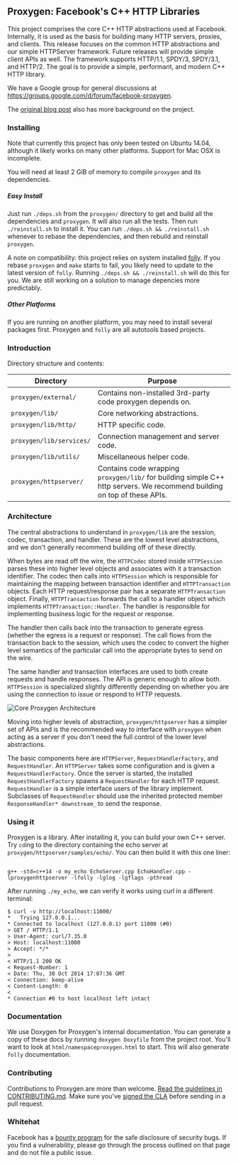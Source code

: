 ## Proxygen: Facebook's C++ HTTP Libraries

This project comprises the core C++ HTTP abstractions used at
Facebook. Internally, it is used as the basis for building many HTTP
servers, proxies, and clients. This release focuses on the common HTTP
abstractions and our simple HTTPServer framework. Future releases will
provide simple client APIs as well. The framework supports HTTP/1.1,
SPDY/3, SPDY/3.1, and HTTP/2. The goal is to provide a simple,
performant, and modern C++ HTTP library.

We have a Google group for general discussions at https://groups.google.com/d/forum/facebook-proxygen.

The [original blog post](https://code.facebook.com/posts/1503205539947302)
also has more background on the project.

### Installing

Note that currently this project has only been tested on Ubuntu 14.04,
although it likely works on many other platforms. Support for Mac OSX is
incomplete.

You will need at least 2 GiB of memory to compile `proxygen` and its
dependencies.

##### Easy Install

Just run `./deps.sh` from the `proxygen/` directory to get and build all
the dependencies and `proxygen`. It will also run all the tests. Then run
`./reinstall.sh` to install it. You can run `./deps.sh && ./reinstall.sh`
whenever to rebase the dependencies, and then rebuild and reinstall `proxygen`.

A note on compatibility: this project relies on system installed
[folly](https://github.com/facebook/folly). If you rebase `proxygen` and `make` starts to fail, you likely
need to update to the latest version of `folly`. Running
`./deps.sh && ./reinstall.sh` will do this for you. We are still working
on a solution to manage depencies more predictably.

##### Other Platforms

If you are running on another platform, you may need to install several
packages first. Proxygen and `folly` are all autotools based projects.

### Introduction

Directory structure and contents:

| Directory                  | Purpose                                                                       |
|----------------------------|-------------------------------------------------------------------------------|
| `proxygen/external/`       | Contains non-installed 3rd-party code proxygen depends on.                    |
| `proxygen/lib/`            | Core networking abstractions.                                                 |
| `proxygen/lib/http/`       | HTTP specific code.                                                           |
| `proxygen/lib/services/`   | Connection management and server code.                                        |
| `proxygen/lib/utils/`      | Miscellaneous helper code.                                                    |
| `proxygen/httpserver/`     | Contains code wrapping `proxygen/lib/` for building simple C++ http servers. We recommend building on top of these APIs. |

### Architecture

The central abstractions to understand in `proxygen/lib` are the session, codec,
transaction, and handler. These are the lowest level abstractions, and we
don't generally recommend building off of these directly.

When bytes are read off the wire, the `HTTPCodec` stored inside
`HTTPSession` parses these into higher level objects and associates with
it a transaction identifier. The codec then calls into `HTTPSession` which
is responsible for maintaining the mapping between transaction identifier
and `HTTPTransaction` objects. Each HTTP request/response pair has a
separate `HTTPTransaction` object. Finally, `HTTPTransaction` forwards the
call to a handler object which implements `HTTPTransaction::Handler`. The
handler is responsible for implementing business logic for the request or
response.

The handler then calls back into the transaction to generate egress
(whether the egress is a request or response). The call flows from the
transaction back to the session, which uses the codec to convert the
higher level semantics of the particular call into the appropriate bytes
to send on the wire.

The same handler and transaction interfaces are used to both create requests
and handle responses. The API is generic enough to allow
both. `HTTPSession` is specialized slightly differently depending on
whether you are using the connection to issue or respond to HTTP
requests.

![Core Proxygen Architecture](CoreProxygenArchitecture.png)

Moving into higher levels of abstraction, `proxygen/httpserver` has a
simpler set of APIs and is the recommended way to interface with `proxygen`
when acting as a server if you don't need the full control of the lower
level abstractions.

The basic components here are `HTTPServer`, `RequestHandlerFactory`, and
`RequestHandler`. An `HTTPServer` takes some configuration and is given a
`RequestHandlerFactory`. Once the server is started, the installed
`RequestHandlerFactory` spawns a `RequestHandler` for each HTTP
request. `RequestHandler` is a simple interface users of the library
implement. Subclasses of `RequestHandler` should use the inherited
protected member `ResponseHandler* downstream_` to send the response.

### Using it

Proxygen is a library. After installing it, you can build your own C++
server. Try `cd`ing to the directory containing the echo server at
`proxygen/httpserver/samples/echo/`. You can then build it with this one
liner:

<code>
g++ -std=c++14 -o my_echo EchoServer.cpp EchoHandler.cpp -lproxygenhttpserver -lfolly -lglog -lgflags -pthread
</code>

After running `./my_echo`, we can verify it works using curl in a different terminal:
```shell
$ curl -v http://localhost:11000/
*   Trying 127.0.0.1...
* Connected to localhost (127.0.0.1) port 11000 (#0)
> GET / HTTP/1.1
> User-Agent: curl/7.35.0
> Host: localhost:11000
> Accept: */*
>
< HTTP/1.1 200 OK
< Request-Number: 1
< Date: Thu, 30 Oct 2014 17:07:36 GMT
< Connection: keep-alive
< Content-Length: 0
<
* Connection #0 to host localhost left intact
```

### Documentation

We use Doxygen for Proxygen's internal documentation. You can generate a
copy of these docs by running `doxygen Doxyfile` from the project
root. You'll want to look at `html/namespaceproxygen.html` to start. This
will also generate `folly` documentation.

### Contributing
Contributions to Proxygen are more than welcome. [Read the guidelines in CONTRIBUTING.md](CONTRIBUTING.md).
Make sure you've [signed the CLA](https://code.facebook.com/cla) before sending in a pull request.

### Whitehat

Facebook has a [bounty program](https://www.facebook.com/whitehat/) for
the safe disclosure of security bugs. If you find a vulnerability, please
go through the process outlined on that page and do not file a public issue.

